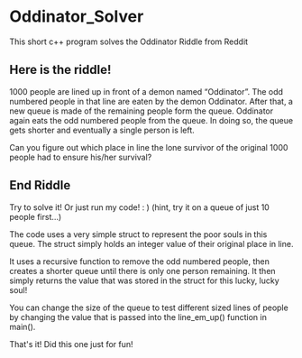 # Oddinator_Solver
This short c++ program solves the Oddinator Riddle from Reddit


##   Here is the riddle!  ##

1000 people are lined up in front of a demon named “Oddinator”. 
The odd numbered people in that line are eaten by the demon Oddinator. 
After that, a new queue is made of the remaining people form the queue. 
Oddinator again eats the odd numbered people from the queue. 
In doing so, the queue gets shorter and eventually a single person is left.

Can you figure out which place in line the lone survivor of the
original 1000 people had to ensure his/her survival?


##  End Riddle  ##

Try to solve it!  Or just run my code! : )
(hint, try it on a queue of just 10 people first...)

The code uses a very simple struct to represent the poor souls
in this queue.  The struct simply holds an integer value of their
original place in line.

It uses a recursive function to remove the odd numbered people, 
then creates a shorter queue until there is only one person remaining.
It then simply returns the value that was stored in the struct for this
lucky, lucky soul!

You can change the size of the queue to test different sized lines of
people by changing the value that is passed into the line_em_up() function
in main(). 

That's it!  Did this one just for fun!
